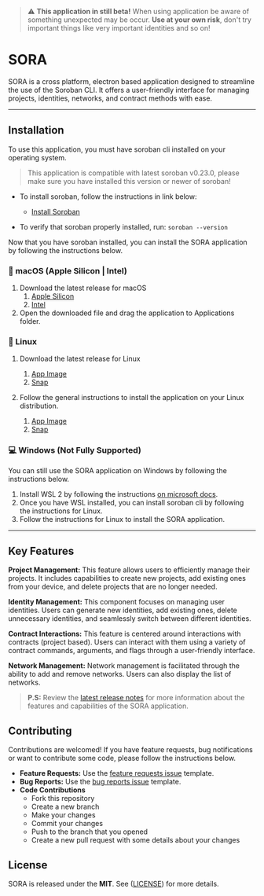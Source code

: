 > :warning: **This application in still beta!** When using application be aware of something unexpected may be occur. **Use at your own risk**, don't try important things like very important identities and so on!

# SORA

SORA is a cross platform, electron based application designed to streamline the use of the Soroban CLI. It offers a user-friendly interface for managing projects, identities, networks, and contract methods with ease.
  
---

## Installation

To use this application, you must have soroban cli installed on your operating system. 

> This application is compatible with latest soroban v0.23.0, please make sure you have installed this version or newer of soroban!

- To install soroban, follow the instructions in link below:
  - [Install Soroban](https://soroban.stellar.org/docs/getting-started/setup)

- To verify that soroban properly installed, run:
```soroban --version```

Now that you have soroban installed, you can install the SORA application by following the instructions below.

###  macOS (Apple Silicon | Intel)

1. Download the latest release for macOS 
   1. [Apple Silicon](https://github.com/tolgayayci/soroban-cli-gui/releases/download/v0.1.0/soroban-cli-gui-0.1.0-arm64.dmg)
   2. [Intel](https://github.com/tolgayayci/soroban-cli-gui/releases/download/v0.1.0/soroban-cli-gui-0.1.0-universal.dmg)
2. Open the downloaded file and drag the application to Applications folder.

### 🐧 Linux

1. Download the latest release for Linux 
   1. [App Image](https://github.com/tolgayayci/soroban-cli-gui/releases/download/v0.1.0/soroban-cli-gui-0.1.0.AppImage)
   2. [Snap](https://github.com/tolgayayci/soroban-cli-gui/releases/download/v0.1.0/soroban-cli-gui_0.1.0_amd64.snap)

2. Follow the general instructions to install the application on your Linux distribution.
   1. [App Image](https://docs.appimage.org/introduction/quickstart.html#ref-quickstart)
   2. [Snap](https://snapcraft.io/docs/installing-snapd)

### 💻 Windows (Not Fully Supported)

You can still use the SORA application on Windows by following the instructions below.

1. Install WSL 2 by following the instructions [on microsoft docs](https://learn.microsoft.com/en-us/windows/wsl/install).
2. Once you have WSL installed, you can install soroban cli by following the instructions for Linux. 
3. Follow the instructions for Linux to install the SORA application.
---

## Key Features

**Project Management:** This feature allows users to efficiently manage their projects. It includes capabilities to create new projects, add existing ones from your device, and delete projects that are no longer needed. 

**Identity Management:** This component focuses on managing user identities. Users can generate new identities, add existing ones, delete unnecessary identities, and seamlessly switch between different identities. 

**Contract Interactions:** This feature is centered around interactions with contracts (project based). Users can interact with them using a variety of contract commands, arguments, and flags through a user-friendly interface.

**Network Management:** Network management is facilitated through the ability to add and remove networks. Users can also display the list of networks.

> **P.S:** Review the [latest release notes](https://github.com/tolgayayci/soroban-cli-gui/releases/tag/v0.1.0) for more information about the features and capabilities of the SORA application.

## Contributing

Contributions are welcomed! If you have feature requests, bug notifications or want to contribute some code, please follow the instructions below.
-  **Feature Requests:** Use the [feature requests issue](https://github.com/tolgayayci/soroban-cli-gui/issues/new?assignees=tolgayayci&labels=enhancement&projects=&template=feature_request.md&title=%5BFEAT%5D) template.
-  **Bug Reports:** Use the [bug reports issue](https://github.com/tolgayayci/soroban-cli-gui/issues/new?assignees=tolgayayci&labels=bug&projects=&template=bug_report.md&title=%5BBUG%5D) template. 
-  **Code Contributions**
   -  Fork this repository 
   -  Create a new branch
   -  Make your changes
   -  Commit your changes
   -  Push to the branch that you opened
   -  Create a new pull request with some details about your changes
  
## License

SORA is released under the **MIT**. See ([LICENSE](https://github.com/tolgayayci/soroban-cli-gui/blob/main/LICENSE)) for more details.
